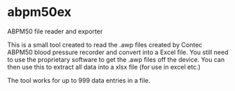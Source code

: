 # abpm50ex
ABPM50 file reader and exporter


This is a small tool created to read the .awp files created by Contec ABPM50 blood pressure recorder and convert into a Excel file.
You still need to use the proprietary software to get the .awp files off the device. You can then use this to extract all data into a xlsx file (for use in excel etc.)

The tool works for up to 999 data entries in a file.
